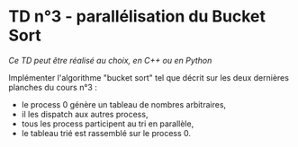 # TD n°3 - parallélisation du Bucket Sort

*Ce TD peut être réalisé au choix, en C++ ou en Python*

Implémenter l'algorithme "bucket sort" tel que décrit sur les deux dernières planches du cours n°3 :

- le process 0 génère un tableau de nombres arbitraires,
- il les dispatch aux autres process,
- tous les process participent au tri en parallèle,
- le tableau trié est rassemblé sur le process 0.

